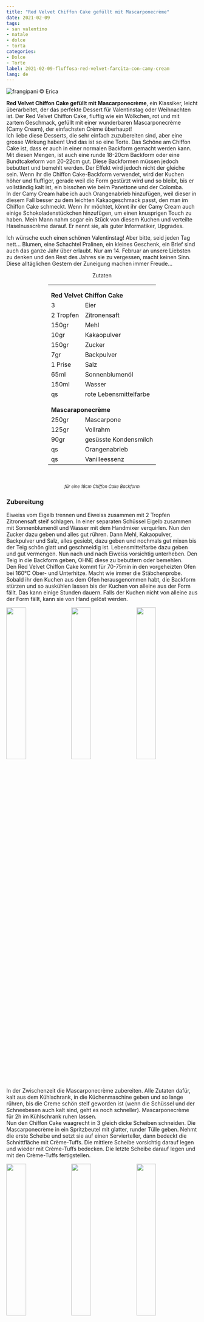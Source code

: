 ```yaml
---
title: "Red Velvet Chiffon Cake gefüllt mit Mascarponecrème"
date: 2021-02-09
tags: 
- san valentino
- natale
- dolce
- torta
categories:
- Dolce
- Torte
label: 2021-02-09-fluffosa-red-velvet-farcita-con-camy-cream
lang: de 
---
```

![](../2021-02-09-fluffosa-red-velvet-farcita-con-camy-cream/header.jpeg "frangipani © Erica")

**Red Velvet Chiffon Cake gefüllt mit Mascarponecrème**, ein Klassiker, leicht überarbeitet, der das perfekte Dessert für Valentinstag oder Weihnachten ist. Der Red Velvet Chiffon Cake, fluffig wie ein Wölkchen, rot und mit zartem Geschmack, gefüllt mit einer wunderbaren Mascarponecrème (Camy Cream), der einfachsten Crème überhaupt!
<br />
Ich liebe diese Desserts, die sehr einfach zuzubereiten sind, aber eine grosse Wirkung haben! Und das ist so eine Torte. Das Schöne am Chiffon Cake ist, dass er auch in einer normalen Backform gemacht werden kann. Mit diesen Mengen, ist auch eine runde 18-20cm Backform oder eine Bundtcakeform von 20-22cm gut. Diese Backformen müssen jedoch bebuttert und bemehlt werden. Der Effekt wird jedoch nicht der gleiche sein. Wenn ihr die Chiffon Cake-Backform verwendet, wird der Kuchen höher und fluffiger, gerade weil die Form gestürzt wird und so bleibt, bis er vollständig kalt ist, ein bisschen wie beim Panettone und der Colomba.
<br />
In der Camy Cream habe ich auch Orangenabrieb hinzufügen, weil dieser in diesem Fall besser zu dem leichten Kakaogeschmack passt, den man im Chiffon Cake schmeckt. Wenn ihr möchtet, könnt ihr der Camy Cream auch einige Schokoladenstückchen hinzufügen, um einen knusprigen Touch zu haben. Mein Mann nahm sogar ein Stück von diesem Kuchen und verteilte Haselnusscrème darauf. Er nennt sie, als guter Informatiker, Upgrades.

Ich wünsche euch einen schönen Valentinstag! Aber bitte, seid jeden Tag nett... Blumen, eine Schachtel Pralinen, ein kleines Geschenk, ein Brief sind auch das ganze Jahr über erlaubt. Nur am 14. Februar an unsere Liebsten zu denken und den Rest des Jahres sie zu vergessen, macht keinen Sinn. Diese alltäglichen Gestern der Zuneigung machen immer Freude... 

<div id="wrapper" style="text-align: center">
  <div id="yourdiv" style="display: inline-block;">
    <div class="ingredients" itemscope itemtype="http://schema.org/Recipe">
      <span itemprop="name" style="display:none;">Red Velvet Chiffon Cake gefüllt mit Mascarponecrème</span>
      <div class="ingredients-title">Zutaten</div>
      <table>
        <tbody>
          </tr>
          <tr style="height: 15px;"></tr>
          <tr>
            <td colspan="2"><b>Red Velvet Chiffon Cake</b></td>
          </tr>
          <tr itemprop="recipeIngredient">
            <td>3</td>
            <td>Eier</td>
          </tr>
          <tr itemprop="recipeIngredient">
            <td>2 Tropfen</td>
            <td>Zitronensaft</td>
          </tr>
          <tr itemprop="recipeIngredient">
            <td>150gr</td>
            <td>Mehl</td>
          </tr>
          <tr itemprop="recipeIngredient">
            <td>10gr</td>
            <td>Kakaopulver</td>
          </tr>
          <tr itemprop="recipeIngredient">
            <td>150gr</td>
            <td>Zucker</td>
          </tr>
          <tr itemprop="recipeIngredient">
            <td>7gr</td>
            <td>Backpulver</td>
          </tr>
          <tr itemprop="recipeIngredient">
            <td>1 Prise</td>
            <td>Salz</td>
          </tr>
          <tr itemprop="recipeIngredient">
            <td>65ml</td>
            <td>Sonnenblumenöl</td>
          </tr>
          <tr itemprop="recipeIngredient">
            <td>150ml</td>
            <td>Wasser</td>
          </tr>
          <tr itemprop="recipeIngredient">
            <td>qs</td>
            <td>rote Lebensmittelfarbe</td>
          </tr>
          <tr style="height: 15px;"></tr>
          <tr>
            <td colspan="2"><b>Mascaraponecrème</b></td>
          </tr>
          <tr itemprop="recipeIngredient">
            <td>250gr</td>
            <td>Mascarpone</td>
          </tr>
          <tr itemprop="recipeIngredient">      
            <td>125gr</td>
            <td>Vollrahm</td>
          </tr>
          <tr itemprop="recipeIngredient">
            <td>90gr</td>
            <td>gesüsste Kondensmilch</td>
          </tr>
          <tr itemprop="recipeIngredient">
            <td>qs</td>
            <td>Orangenabrieb</td>
          </tr>
          <tr itemprop="recipeIngredient">
            <td>qs</td>
            <td>Vanilleessenz</td>
          </tr>
        </tbody>
      </table>
      <br></br>
      <i class="pull-right" style="font-size: 80%;" itemprop="recipeYield">für eine 18cm Chiffon Cake Backform</i>
    </div>
  </div>
</div>


<h3>
  <font color="grey">
    <i class="fa fa-cogs"></i>
  </font> Zubereitung
</h3>

Eiweiss vom Eigelb trennen und Eiweiss zusammen mit 2 Tropfen Zitronensaft steif schlagen. In einer separaten Schüssel Eigelb zusammen mit Sonnenblumenöl und Wasser mit dem Handmixer verquirlen. Nun den Zucker dazu geben und alles gut rühren. Dann Mehl, Kakaopulver, Backpulver und Salz, alles gesiebt, dazu geben und nochmals gut mixen bis der Teig schön glatt und geschmeidig ist. Lebensmittelfarbe dazu geben und gut vermengen. Nun nach und nach Eiweiss vorsichtig unterheben. Den Teig in die Backform geben, OHNE diese zu bebuttern oder bemehlen.
<br />
Den Red Velvet Chiffon Cake kommt für 70-75min in den vorgeheizten Ofen bei 160°C Ober- und Unterhitze. Macht wie immer die Stäbchenprobe. Sobald ihr den Kuchen aus dem Ofen herausgenommen habt, die Backform stürzen und so auskühlen lassen bis der Kuchen von alleine aus der Form fällt. Das kann einige Stunden dauern. Falls der Kuchen nicht von alleine aus der Form fällt, kann sie von Hand gelöst werden.
<p>
  <div style="width: 100%; margin-bottom: 0">
    <img style="float: left; width: 32%; margin-right: 1%;" src="../2021-02-09-fluffosa-red-velvet-farcita-con-camy-cream/impasto.jpeg" alt="" title="frangipani © Erica" />
    <img style="float: left; width: 32%; margin-right: 1%; margin-left: 1%;" src="../2021-02-09-fluffosa-red-velvet-farcita-con-camy-cream/teglia.jpeg" alt="" title="frangipani © Erica" />
    <img style="float: left; width: 32%; margin-left: 1%;" src="../2021-02-09-fluffosa-red-velvet-farcita-con-camy-cream/tegliagirata.jpeg" alt="" title="frangipani © Erica" />
    <div style="clear: both"></div>
  </div>
</p>

In der Zwischenzeit die Mascarponecrème zubereiten. Alle Zutaten dafür, kalt aus dem Kühlschrank, in die Küchenmaschine geben und so lange rühren, bis die Creme schön steif geworden ist (wenn die Schüssel und der Schneebesen auch kalt sind, geht es noch schneller). Mascarponecrème für 2h im Kühlschrank ruhen lassen.
<br />
Nun den Chiffon Cake waagrecht in 3 gleich dicke Scheiben schneiden. Die Mascarponecrème in ein Spritzbeutel mit glatter, runder Tülle geben. Nehmt die erste Scheibe und setzt sie auf einen Servierteller, dann bedeckt die Schnittfläche mit Crème-Tuffs. Die mittlere Scheibe vorsichtig darauf legen und wieder mit Crème-Tuffs bedecken. Die letzte Scheibe darauf legen und mit den Crème-Tuffs fertigstellen.
<p>
  <div style="width: 100%; margin-bottom: 0">
    <img style="float: left; width: 32%; margin-right: 1%;" src="../2021-02-09-fluffosa-red-velvet-farcita-con-camy-cream/camycream.jpeg" alt="" title="frangipani © Erica" />
    <img style="float: left; width: 32%; margin-right: 1%; margin-left: 1%;" src="../2021-02-09-fluffosa-red-velvet-farcita-con-camy-cream/fluffosa.jpeg" alt="" title="frangipani © Erica" />
    <img style="float: left; width: 32%; margin-left: 1%;" src="../2021-02-09-fluffosa-red-velvet-farcita-con-camy-cream/farcire.jpeg" alt="" title="frangipani © Erica" />
    <div style="clear: both"></div>
  </div>
</p>

Den Red Velvet Chiffon Cake mit Mascarponecrème eine Stunde im Kühlschrank ruhen lassen! Dann im Kühlschrank aufbewahren, falls etwas übrig bleibt...
<p>
  <div style="width: 100%; margin-bottom: 0">
    <img style="float: left; width: 49%; margin-right: 1%" src="../2021-02-09-fluffosa-red-velvet-farcita-con-camy-cream/risultato1.jpeg" alt="" title="frangipani © Erica" />
    <img style="float: left; width: 49%; margin-left: 1%" src="../2021-02-09-fluffosa-red-velvet-farcita-con-camy-cream/risultato2.jpeg" alt="" title="frangipani © Erica" />
    <div style="clear: both"></div>
  </div>
</p>

<p>
  <div style="width: 100%; margin-bottom: 0">
    <img style="float: left; width: 49%; margin-right: 1%" src="../2021-02-09-fluffosa-red-velvet-farcita-con-camy-cream/risultato3.jpeg" alt="" title="frangipani © Erica" />
    <img style="float: left; width: 49%; margin-left: 1%" src="../2021-02-09-fluffosa-red-velvet-farcita-con-camy-cream/risultato4.jpeg" alt="" title="frangipani © Erica" />
    <div style="clear: both"></div>
  </div>
</p>

<p>
  <div style="width: 100%; margin-bottom: 0">
    <img style="float: left; width: 49%; margin-right: 1%" src="../2021-02-09-fluffosa-red-velvet-farcita-con-camy-cream/risultato5.jpeg" alt="" title="frangipani © Erica" />
    <img style="float: left; width: 49%; margin-left: 1%" src="../2021-02-09-fluffosa-red-velvet-farcita-con-camy-cream/risultato6.jpeg" alt="" title="frangipani © Erica" />
    <div style="clear: both"></div>
  </div>
</p>

<p>
  <div style="width: 100%; margin-bottom: 0">
    <img style="float: left; width: 49%; margin-right: 1%" src="../2021-02-09-fluffosa-red-velvet-farcita-con-camy-cream/risultato7.jpeg" alt="" title="frangipani © Erica" />
    <img style="float: left; width: 49%; margin-left: 1%" src="../2021-02-09-fluffosa-red-velvet-farcita-con-camy-cream/risultato8.jpeg" alt="" title="frangipani © Erica" />
    <div style="clear: both"></div>
  </div>
</p>

![](../2021-02-09-fluffosa-red-velvet-farcita-con-camy-cream/risultato9.jpeg "frangipani © Erica")

<h4>Buon appetito
  <font color="red">
    <i class="fa fa-smile-o"></i>
  </font>
</h4>